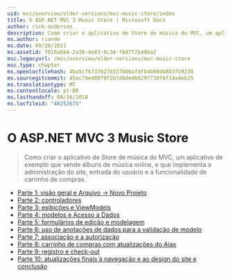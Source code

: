 ```yaml
---
uid: mvc/overview/older-versions/mvc-music-store/index
title: O ASP.NET MVC 3 Music Store | Microsoft Docs
author: rick-anderson
description: Como criar o aplicativo de Store de música do MVC, um aplicativo de exemplo que vende álbuns de música online, e que implementa a administração de site, entrada do usuário, um...
ms.author: riande
ms.date: 09/28/2011
ms.assetid: f016a6b4-2a38-4e83-8c34-f6d7f2b49ba2
msc.legacyurl: /mvc/overview/older-versions/mvc-music-store
msc.type: chapter
ms.openlocfilehash: 4ba5cfb737027d337606afdfb4b804b883fb9238
ms.sourcegitcommit: 45ac74e400f9f2b7dbded66297730f6f14a4eb25
ms.translationtype: MT
ms.contentlocale: pt-BR
ms.lasthandoff: 08/16/2018
ms.locfileid: "48252675"
---
```

<a name="aspnet-mvc-3-music-store"></a>O ASP.NET MVC 3 Music Store
====================
> Como criar o aplicativo de Store de música do MVC, um aplicativo de exemplo que vende álbuns de música online, e que implementa a administração do site, entrada do usuário e a funcionalidade de carrinho de compras.


- [Parte 1: visão geral e Arquivo -> Novo Projeto](mvc-music-store-part-1.md)
- [Parte 2: controladores](mvc-music-store-part-2.md)
- [Parte 3: exibições e ViewModels](mvc-music-store-part-3.md)
- [Parte 4: modelos e Acesso a Dados](mvc-music-store-part-4.md)
- [Parte 5: formulários de edição e modelagem](mvc-music-store-part-5.md)
- [Parte 6: uso de anotações de dados para a validação de modelo](mvc-music-store-part-6.md)
- [Parte 7: associação e a autorização](mvc-music-store-part-7.md)
- [Parte 8: carrinho de compras com atualizações do Ajax](mvc-music-store-part-8.md)
- [Parte 9: registro e check-out](mvc-music-store-part-9.md)
- [Parte 10: atualizações finais à navegação e ao design do site e conclusão](mvc-music-store-part-10.md)
